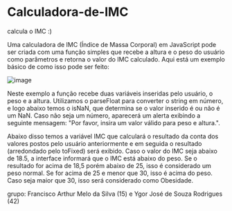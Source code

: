 # Calculadora-de-IMC
calcula o IMC :)

Uma calculadora de IMC (Índice de Massa Corporal) em JavaScript pode ser criada com uma função simples que recebe a altura e o peso do usuário 
como parâmetros e retorna o valor do IMC calculado. Aqui está um exemplo básico de como isso pode ser feito:

![image](https://user-images.githubusercontent.com/129283479/228576985-d79f8696-4cda-487d-8f87-64a50e5c9bad.png)

Neste exemplo a função recebe duas variáveis inseridas pelo usuário, o peso e a altura. Utilizamos o parseFloat para converter o string em número, e
logo abaixo temos o isNaN, que determina se o valor inserido é ou não é um NaN. Caso não seja um número, aparecerá um alerta exibindo a seguinte
mensagem: "Por favor, insira um valor válido para peso e altura.".

Abaixo disso temos a variável IMC que calculará o resultado da conta dos valores postos pelo usuário anteriormente e em seguida o resultado (arredondado
pelo toFixed) será exibido. Caso o valor do IMC seja abaixo de 18.5, a interface informará que o IMC está abaixo do peso. Se o resultado for acima
de 18,5 porém abaixo de 25, isso é considerado um peso normal. Se for acima de 25 e menor que 30, isso é acima do peso. Caso seja maior que 30, isso
será considerado como Obesidade.

grupo: Francisco Arthur Melo da Silva (15) e Ygor José de Souza Rodrigues (42)
